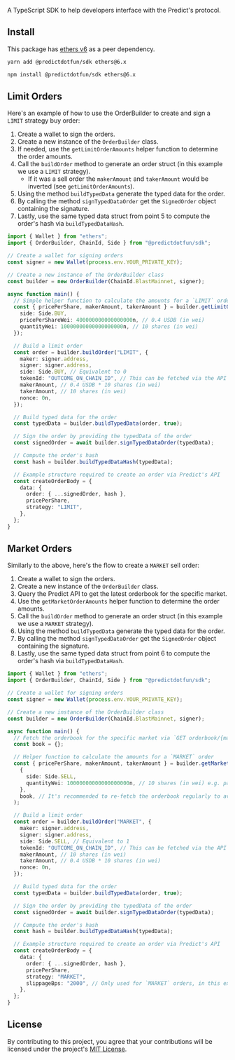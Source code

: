 A TypeScript SDK to help developers interface with the Predict's protocol.

## Install

This package has [ethers v6](https://docs.ethers.io/v6/) as a peer dependency.

```bash
yarn add @predictdotfun/sdk ethers@6.x
```

```bash
npm install @predictdotfun/sdk ethers@6.x
```

## Limit Orders

Here's an example of how to use the OrderBuilder to create and sign a `LIMIT` strategy buy order:

1. Create a wallet to sign the orders.
2. Create a new instance of the `OrderBuilder` class.
3. If needed, use the `getLimitOrderAmounts` helper function to determine the order amounts.
4. Call the `buildOrder` method to generate an order struct (in this example we use a `LIMIT` strategy).
   - If it was a sell order the `makerAmount` and `takerAmount` would be inverted (see `getLimitOrderAmounts`).
5. Using the method `buildTypedData` generate the typed data for the order.
6. By calling the method `signTypedDataOrder` get the `SignedOrder` object containing the signature.
7. Lastly, use the same typed data struct from point 5 to compute the order's hash via `buildTypedDataHash`.

```ts
import { Wallet } from "ethers";
import { OrderBuilder, ChainId, Side } from "@predictdotfun/sdk";

// Create a wallet for signing orders
const signer = new Wallet(process.env.YOUR_PRIVATE_KEY);

// Create a new instance of the OrderBuilder class
const builder = new OrderBuilder(ChainId.BlastMainnet, signer);

async function main() {
  // Simple helper function to calculate the amounts for a `LIMIT` order
  const { pricePerShare, makerAmount, takerAmount } = builder.getLimitOrderAmounts({
    side: Side.BUY,
    pricePerShareWei: 400000000000000000n, // 0.4 USDB (in wei)
    quantityWei: 10000000000000000000n, // 10 shares (in wei)
  });

  // Build a limit order
  const order = builder.buildOrder("LIMIT", {
    maker: signer.address,
    signer: signer.address,
    side: Side.BUY, // Equivalent to 0
    tokenId: "OUTCOME_ON_CHAIN_ID", // This can be fetched via the API or on-chain
    makerAmount, // 0.4 USDB * 10 shares (in wei)
    takerAmount, // 10 shares (in wei)
    nonce: 0n,
  });

  // Build typed data for the order
  const typedData = builder.buildTypedData(order, true);

  // Sign the order by providing the typedData of the order
  const signedOrder = await builder.signTypedDataOrder(typedData);

  // Compute the order's hash
  const hash = builder.buildTypedDataHash(typedData);

  // Example structure required to create an order via Predict's API
  const createOrderBody = {
    data: {
      order: { ...signedOrder, hash },
      pricePerShare,
      strategy: "LIMIT",
    },
  };
}
```

## Market Orders

Similarly to the above, here's the flow to create a `MARKET` sell order:

1. Create a wallet to sign the orders.
2. Create a new instance of the `OrderBuilder` class.
3. Query the Predict API to get the latest orderbook for the specific market.
4. Use the `getMarketOrderAmounts` helper function to determine the order amounts.
5. Call the `buildOrder` method to generate an order struct (in this example we use a `MARKET` strategy).
6. Using the method `buildTypedData` generate the typed data for the order.
7. By calling the method `signTypedDataOrder` get the `SignedOrder` object containing the signature.
8. Lastly, use the same typed data struct from point 6 to compute the order's hash via `buildTypedDataHash`.

```ts
import { Wallet } from "ethers";
import { OrderBuilder, ChainId, Side } from "@predictdotfun/sdk";

// Create a wallet for signing orders
const signer = new Wallet(process.env.YOUR_PRIVATE_KEY);

// Create a new instance of the OrderBuilder class
const builder = new OrderBuilder(ChainId.BlastMainnet, signer);

async function main() {
  // Fetch the orderbook for the specific market via `GET orderbook/{marketId}`
  const book = {};

  // Helper function to calculate the amounts for a `MARKET` order
  const { pricePerShare, makerAmount, takerAmount } = builder.getMarketOrderAmounts(
    {
      side: Side.SELL,
      quantityWei: 10000000000000000000n, // 10 shares (in wei) e.g. parseEther("10")
    },
    book, // It's recommended to re-fetch the orderbook regularly to avoid issues
  );

  // Build a limit order
  const order = builder.buildOrder("MARKET", {
    maker: signer.address,
    signer: signer.address,
    side: Side.SELL, // Equivalent to 1
    tokenId: "OUTCOME_ON_CHAIN_ID", // This can be fetched via the API or on-chain
    makerAmount, // 10 shares (in wei)
    takerAmount, // 0.4 USDB * 10 shares (in wei)
    nonce: 0n,
  });

  // Build typed data for the order
  const typedData = builder.buildTypedData(order, true);

  // Sign the order by providing the typedData of the order
  const signedOrder = await builder.signTypedDataOrder(typedData);

  // Compute the order's hash
  const hash = builder.buildTypedDataHash(typedData);

  // Example structure required to create an order via Predict's API
  const createOrderBody = {
    data: {
      order: { ...signedOrder, hash },
      pricePerShare,
      strategy: "MARKET",
      slippageBps: "2000", // Only used for `MARKET` orders, in this example it's 0.2%
    },
  };
}
```

## License

By contributing to this project, you agree that your contributions will be licensed under the project's [MIT License](./LICENSE).
